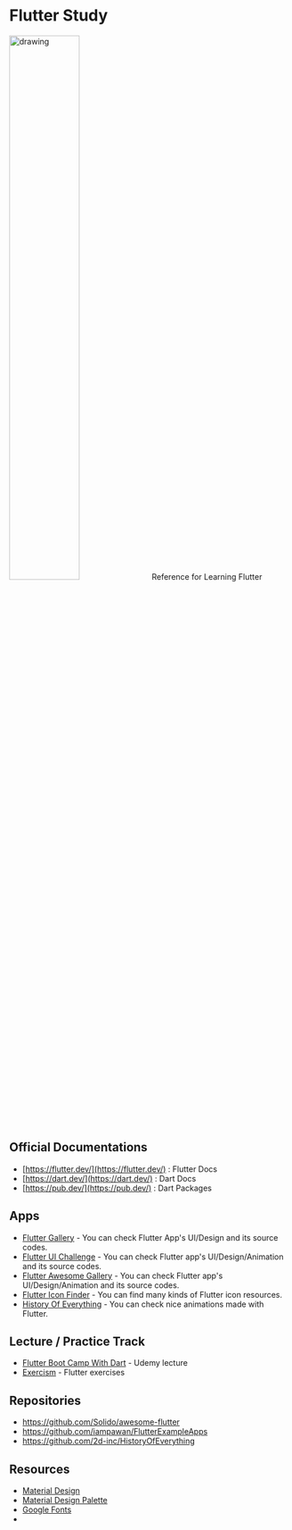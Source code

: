 # Flutter Study
<img src="https://flutter.dev/assets/flutter-lockup-c13da9c9303e26b8d5fc208d2a1fa20c1ef47eb021ecadf27046dea04c0cebf6.png" alt="drawing" width="50%"/>
Reference for Learning Flutter

## Official Documentations
- [https://flutter.dev/](https://flutter.dev/) : Flutter Docs
- [https://dart.dev/](https://dart.dev/) : Dart Docs
- [https://pub.dev/](https://pub.dev/) : Dart Packages

## Apps
- [Flutter Gallery](https://play.google.com/store/apps/details?id=io.flutter.demo.gallery) - You can check Flutter App's UI/Design and its source codes.
- [Flutter UI Challenge](https://play.google.com/store/apps/details?id=com.popupbits.flutteruichallenges) - You can check Flutter app's  UI/Design/Animation and its source codes.
- [Flutter Awesome Gallery](https://play.google.com/store/apps/details?id=flutter.awesome.gallery) - You can check Flutter app's UI/Design/Animation and its source codes.
- [Flutter Icon Finder](https://play.google.com/store/apps/details?id=com.tachyonfactory.icon_finder) - You can find many kinds of Flutter icon resources.
- [History Of Everything](https://play.google.com/store/apps/details?id=com.twodimensions.timeline) - You can check nice animations made with Flutter.

## Lecture / Practice Track
- [Flutter Boot Camp With Dart](https://www.udemy.com/course/flutter-bootcamp-with-dart/) - Udemy lecture
- [Exercism](https://exercism.io/my/tracks/dart) - Flutter exercises

## Repositories
- https://github.com/Solido/awesome-flutter
- https://github.com/iampawan/FlutterExampleApps
- https://github.com/2d-inc/HistoryOfEverything

## Resources
- [Material Design](https://material.io/)
- [Material Design Palette](https://www.materialpalette.com/)
- [Google Fonts](https://fonts.google.com/)
- 
